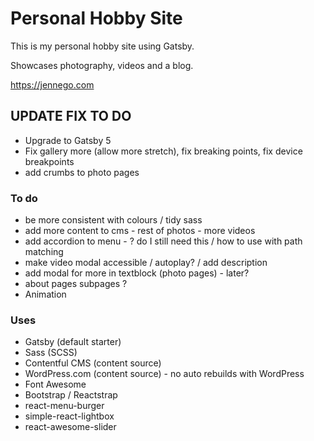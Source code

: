 # Personal Hobby Site

This is my personal hobby site using Gatsby.

Showcases photography, videos and a blog.

<https://jennego.com>

## UPDATE FIX TO DO

- Upgrade to Gatsby 5
- Fix gallery more (allow more stretch), fix breaking points, fix device breakpoints
- add crumbs to photo pages

### To do

- be more consistent with colours / tidy sass
- add more content to cms - rest of photos - more videos
- add accordion to menu - ? do I still need this / how to use with path matching
- make video modal accessible / autoplay? / add description
- add modal for more in textblock (photo pages) - later?
- about pages subpages ?
- Animation

### Uses

- Gatsby (default starter)
- Sass (SCSS)
- Contentful CMS (content source)
- WordPress.com (content source) - no auto rebuilds with WordPress
- Font Awesome
- Bootstrap / Reactstrap
- react-menu-burger
- simple-react-lightbox
- react-awesome-slider
